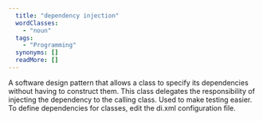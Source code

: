 ```yaml
---
  title: "dependency injection"
  wordClasses: 
    - "noun"
  tags: 
    - "Programming"
  synonyms: []
  readMore: []
---
```

A software design pattern that allows a class to specify its dependencies without having to construct them. This class delegates the responsibility of injecting the dependency to the calling class. Used to make testing easier. To define dependencies for classes, edit the di.xml configuration file.
